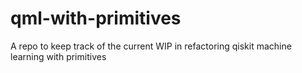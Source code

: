 # qml-with-primitives
A repo to keep track of the current WIP in refactoring qiskit machine learning with primitives
